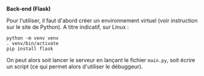 **Back-end (Flask)**

Pour l'utiliser, il faut d'abord créer un environnement virtuel (voir instruction sur le site de Python). A titre indicatif, sur Linux :

    python -m venv venv
    . venv/bin/activate
    pip install flask
    
On peut alors soit lancer le serveur en lançant le fichier `main.py`, soit écrire un script (ce qui permet alors d'utiliser le débuggeur).
